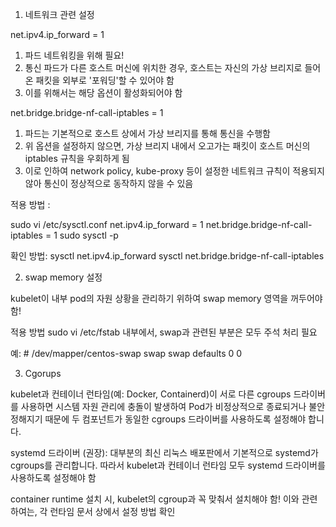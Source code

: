 1. 네트워크 관련 설정

net.ipv4.ip_forward = 1
  1. 파드 네트워킹을 위해 필요! 
  2. 통신 파드가 다른 호스트 머신에 위치한 경우, 호스트는 자신의 가상 브리지로 들어온 패킷을 외부로 '포워딩'할 수 있어야 함
  3. 이를 위해서는 해당 옵션이 활성화되어야 함

net.bridge.bridge-nf-call-iptables = 1

 1. 파드는 기본적으로 호스트 상에서 가상 브리지를 통해 통신을 수행함
 2. 위 옵션을 설정하지 않으면, 가상 브리지 내에서 오고가는 패킷이 호스트 머신의 iptables 규칙을 우회하게 됨
 3. 이로 인하여 network policy, kube-proxy 등이 설정한 네트워크 규칙이 적용되지 않아 통신이 정상적으로 동작하지 않을 수 있음

적용 방법 : 

sudo vi /etc/sysctl.conf
net.ipv4.ip_forward = 1
net.bridge.bridge-nf-call-iptables = 1
sudo sysctl -p

확인 방법:
sysctl net.ipv4.ip_forward 
sysctl net.bridge.bridge-nf-call-iptables

2. swap memory 설정

kubelet이 내부 pod의 자원 상황을 관리하기 위하여 swap memory 영역을 꺼두어야 함!

적용 방법
sudo vi /etc/fstab
내부에서, swap과 관련된 부분은 모두 주석 처리 필요

예: # /dev/mapper/centos-swap swap                    swap    defaults        0 0

3. Cgorups

kubelet과 컨테이너 런타임(예: Docker, Containerd)이 서로 다른 cgroups 드라이버를 사용하면 시스템 자원 관리에 충돌이 발생하여 Pod가 비정상적으로 종료되거나 불안정해지기 때문에  두 컴포넌트가 동일한 cgroups 드라이버를 사용하도록 설정해야 합니다.

systemd 드라이버 (권장): 대부분의 최신 리눅스 배포판에서 기본적으로 systemd가 cgroups를 관리합니다. 따라서 kubelet과 컨테이너 런타임 모두 systemd 드라이버를 사용하도록 설정해야 함

container runtime 설치 시, kubelet의 cgroup과 꼭 맞춰서 설치해야 함! 이와 관련하여는, 각 런타임 문서 상에서 설정 방법 확인

